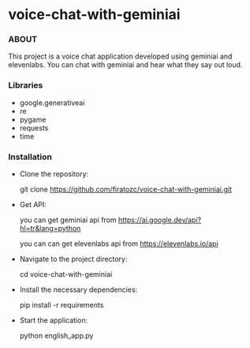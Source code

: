 # voice-chat-with-geminiai

  ### ABOUT

  This project is a voice chat application developed using geminiai and elevenlabs. You can chat with geminiai and hear what they say out loud.

  ### Libraries
    
* google.generativeai
* re
* pygame
* requests
* time
  

### Installation

* Clone the repository:
  
  git clone https://github.com/firatozc/voice-chat-with-geminiai.git

* Get API:

  you can get geminiai api from https://ai.google.dev/api?hl=tr&lang=python
  
  you can can get elevenlabs api from https://elevenlabs.io/api

* Navigate to the project directory:

  cd voice-chat-with-geminiai

* Install the necessary dependencies: 

  pip install -r requirements

* Start the application: 

  python english_app.py
